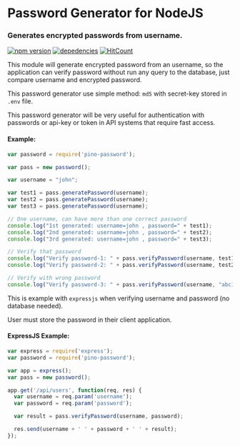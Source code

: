 # Password Generator for NodeJS
### Generates encrypted passwords from username.

[![npm version](https://badge.fury.io/js/pino-password.svg)](https://badge.fury.io/js/pino-password) [![depedencies](https://david-dm.org/piepin/password-generator.svg)](https://github.com/piepin/password-generator) [![HitCount](http://hits.dwyl.com/piepin/password-generator.svg)](http://hits.dwyl.com/piepin/password-generator})

This module will generate encrypted password from an username, so the application can verify password without run any query to the database, just compare username and encrypted password.

This password generator use simple method: `md5` with secret-key stored in `.env` file.

This password generator will be very useful for authentication with passwords or api-key or token in API systems that require fast access.

#### Example:
```javascript
var password = require('pino-password');

var pass = new password();

var username = "john";

var test1 = pass.generatePassword(username);
var test2 = pass.generatePassword(username);
var test3 = pass.generatePassword(username);

// One username, can have more than one correct password
console.log("1st generated: username=john , password=" + test1);
console.log("2nd generated: username=john , password=" + test2);
console.log("3rd generated: username=john , password=" + test3);

// Verify that password
console.log("Verify password-1: " + pass.verifyPassword(username, test1));
console.log("Verify password-2: " + pass.verifyPassword(username, test2));

// Verify with wrong password 
console.log("Verify password-3: " + pass.verifyPassword(username, "abc123"));

```

This is example with `expressjs` when verifying username and password (no database needed).

User must store the password in their client application.

#### ExpressJS Example:
```javascript
var express = require('express');
var password = require('pino-password');

var app = express();
var pass = new password();

app.get('/api/users', function(req, res) {
  var username = req.param('username');
  var password = req.param('password');

  var result = pass.verifyPassword(username, password);

  res.send(username + ' ' + password + ' ' + result);
});

```


